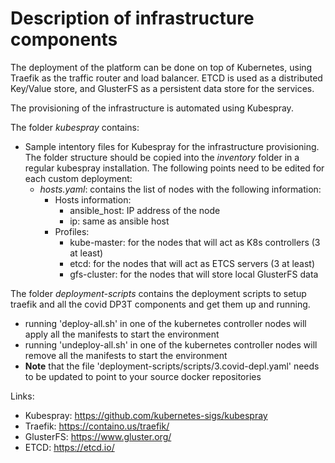 # Description of infrastructure components


The deployment of the platform can be done on top of Kubernetes, using Traefik as the traffic router and load balancer. ETCD is used as a distributed Key/Value store, and GlusterFS as a persistent data store for the services.

The provisioning of the infrastructure is automated using Kubespray.

The folder *kubespray* contains:
- Sample intentory files for Kubespray for the infrastructure provisioning. The folder structure should be copied into the *inventory* folder in a regular kubespray installation. The following points need to be edited for each custom deployment:
	- *hosts.yaml*: contains the list of nodes with the following information:
		- Hosts information:
			- ansible_host: IP address of the node
			- ip: same as ansible host
		- Profiles:
			- kube-master: for the nodes that will act as K8s controllers (3 at least)
			- etcd: for the nodes that will act as ETCS servers (3 at least)
			- gfs-cluster: for the nodes that will store local GlusterFS data


The folder *deployment-scripts* contains the deployment scripts to setup traefik and all the covid DP3T components and get them up and running. 
- running 'deploy-all.sh' in one of the kubernetes controller nodes will apply all the manifests to start the environment
- running 'undeploy-all.sh' in one of the kubernetes controller nodes will remove all the manifests to start the environment
- **Note** that the file 'deployment-scripts/scripts/3.covid-depl.yaml' needs to be updated to point to your source docker repositories

Links:
- Kubespray: https://github.com/kubernetes-sigs/kubespray
- Traefik: https://containo.us/traefik/
- GlusterFS: https://www.gluster.org/
- ETCD: https://etcd.io/